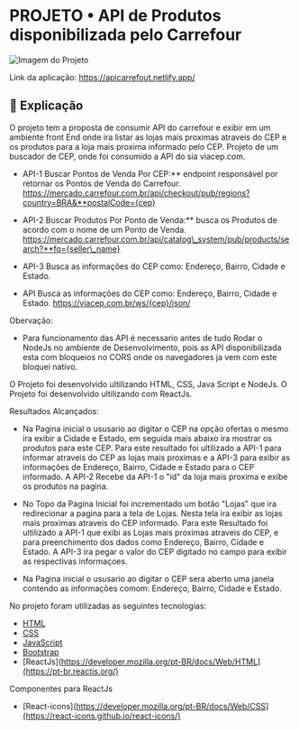 # PROJETO • API de Produtos disponibilizada pelo Carrefour

<img src="https://uploaddeimagens.com.br/images/003/903/081/full/Sem_t%C3%ADtulo.png?1655177246" alt="Imagem do Projeto"/>

Link da aplicação: https://apicarrefout.netlify.app/ <br>

## :page_facing_up: Explicação

O projeto tem a proposta de consumir API do carrefour e exibir em um ambiente front End onde ira listar as lojas mais proximas atraveis do CEP e os produtos para a loja mais proxima informado pelo CEP.
Projeto de um buscador de CEP, onde foi consumido a API do sia viacep.com.

  - API-1 Buscar Pontos de Venda Por CEP:** endpoint responsável por retornar os Pontos de Venda do Carrefour.
      https://mercado.carrefour.com.br/api/checkout/pub/regions?country=BRA&**postalCode={cep}

  - API-2 Buscar Produtos Por Ponto de Venda:** busca os Produtos de acordo com o nome de um Ponto de Venda.
      https://mercado.carrefour.com.br/api/catalog\_system/pub/products/search?**fq={seller\_name}
  - API-3 Busca as informações do CEP como: Endereço, Bairro, Cidade e Estado.
  - API Busca as informações do CEP como: Endereço, Bairro, Cidade e Estado.
      https://viacep.com.br/ws/{cep}/json/

Obervação:
  - Para funcionamento das API é necessario antes de tudo Rodar o NodeJs no ambiente de Desenvolvimento, pois as API disponibilizada esta com bloqueios no CORS onde os navegadores ja vem com este bloquei nativo.

O Projeto foi desenvolvido ultilizando HTML, CSS, Java Script e NodeJs.
O Projeto foi desenvolvido ultilizando com ReactJs.

Resultados Alcançados:
  - Na Pagina inicial o ususario ao digitar o CEP na opção ofertas o mesmo ira exibir a Cidade e Estado, em seguida mais abaixo ira mostrar os produtos para este CEP.
  Para este resultado foi ultilizado a API-1 para informar atraveis do CEP as lojas mais proximas e a API-3 para exibir as informações de Endereço, Bairro, Cidade e Estado para o CEP informado.
  A API-2 Recebe da API-1 o "id" da loja mais proxima e exibe os produtos na pagina.

  - No Topo da Pagina Inicial foi incrementado um botão "Lojas" que ira redirecionar a pagina para a tela de Lojas. Nesta tela ira exibir as lojas mais proximas atraveis do CEP informado.
  Para este Resultado foi ultilizado a API-1 que exibi as Lojas mais proximas atraveis do CEP, e para preenchimento dos dados como Endereço, Bairro, Cidade e Estado. A API-3 ira pegar o valor do CEP digitado no campo para exibir as respectivas informaçoes.
  - Na Pagina inicial o ususario ao digitar o CEP sera aberto uma janela contendo as informações comom: Endereço, Bairro, Cidade e Estado.

No projeto foram utilizadas as seguintes tecnologias:

- [HTML](https://developer.mozilla.org/pt-BR/docs/Web/HTML)
- [CSS](https://developer.mozilla.org/pt-BR/docs/Web/CSS)
- [JavaScript](https://developer.mozilla.org/pt-BR/docs/Web/JavaScript)
- [Bootstrap](https://getbootstrap.com/)
- [ReactJs](https://developer.mozilla.org/pt-BR/docs/Web/HTML](https://pt-br.reactjs.org/)

Componentes para ReactJs
- [React-icons](https://developer.mozilla.org/pt-BR/docs/Web/CSS](https://react-icons.github.io/react-icons/)
